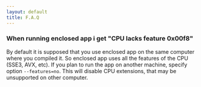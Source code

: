 ```yaml
---
layout: default
title: F.A.Q
---
```


### When running enclosed app i get "CPU lacks feature 0x00f8"

By default it is supposed that you use enclosed app on the
same computer where you compiled it. So enclosed app uses
all the features of the CPU (SSE3, AVX, etc). If you
plan to run the app on another machine, specify option
`--features=no`. This will disable CPU extensions, that
may be unsupported on other computer.
